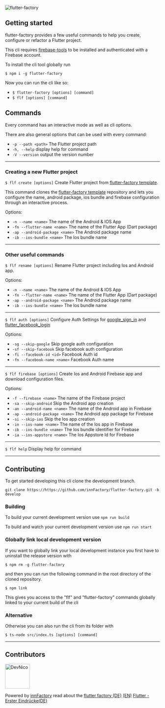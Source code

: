 ![flutter-factory](https://innfactory.de/wp-content/uploads/2020/07/flutter-factory-logo-wide.png "flutter-factory")

## Getting started
flutter-factory provides a few useful commands to help you create, configure or refactor a Flutter project.

This cli requires [firebase-tools](https://www.npmjs.com/package/firebase-tools) to be installed and authenticated with a Firebase account.

To install the cli tool globally run

`$ npm i -g flutter-factory`

Now you can run the cli like so:
- `$ flutter-factory [options] [command]`
- `$ flf [options] [command]`

## Commands
Every command has an interactive mode as well as cli options.

There are also general options that can be used with every command:
  - `-p --path <path>` The Flutter project path
  - `-h, --help` display help for command
  - `-V --version` output the version number

___


### Creating a new Flutter project

`$ flf create [options]` Create Flutter project from [flutter-factory template](https://github.com/innfactory/flutter-factory-templates).

This command clones the [flutter-factory template](https://github.com/innfactory/flutter-factory-templates) repository and lets you configure the name, android package, ios bundle and firebase configuration through an interactive process.

Options:
  - `-n --name <name>` The name of the Android & IOS App
  - `-fn --flutter-name <name>` The name of the Flutter App (Dart package)
  - `-ap --android-package <name>` The Android package name
  - `-ib --ios-bundle <name>` The Ios bundle name

___

### Other useful commands

`$ flf rename [options]` Rename Flutter project including Ios and Android app.

Options:
  - `-n --name <name>` The name of the Android & IOS App
  - `-fn --flutter-name <name>` The name of the Flutter App (Dart package)
  - `-ap --android-package <name>` The Android package name
  - `-ib --ios-bundle <name>` The Ios bundle name

___

`$ flf auth [options]` Configure Auth Settings for [google_sign_in](https://pub.dev/packages/google_sign_in) and [flutter_facebook_login](https://pub.dev/packages/flutter_facebook_login)

Options:
  - `-sg --skip-google` Skip google auth configuration
  - `-sf --skip-facebook` Skip facebook auth configuration
  - `-fi --facebook-id <id>` Facebook Auth id
  - `-fn --facebook-name <name>` Facebook Auth name

___

`$ flf firebase [options]` Create Ios and Android Firebase app and download configuration files.

Options:
  - `-f --firebase <name>` The name of the Firebase project
  - `-sa --skip-android` Skip the Android app creation
  - `-an --android-name <name>` The name of the Android app in Firebase
  - `-ap --android-package <name>` The Android app package for Firebase
  - `-si --skip-ios` Skip the Ios app creation
  - `-in --ios-name <name>` The name of the Ios app in Firebase
  - `-ib --ios-bundle <name>` The Ios bundle identifier for Firebase
  - `-ia --ios-appstore <name>` The Ios Appstore Id for Firebase

___

`$ flf help` Display help for command

___

## Contributing
To get started developing this cli clone the development branch.

`git clone https://https://github.com/innFactory/flutter-factory.git -b develop`

### Building
To build your current development version use `npm run build`

To build and watch your current development version use `npm run start`

### Globally link local development version

If you want to globally link your local development instance you first have to uninstall the release version with

`$ npm rm -g flutter-factory`

and then you can run the following command in the root directory of the cloned repository.

`$ npm link`

 This gives you access to the "flf" and "flutter-factory" commands globally linked to your current build of the cli

### Alternative

Otherwise you can also run the cli from its folder with

`$ ts-node src/index.ts [options] [command]`

___

## Contributors
<a href="https://github.com/DevNico"><img src="https://avatars1.githubusercontent.com/u/24965872?&v=3" title="DevNico" width="80" height="80"></a>

Powered by [innFactory](https://innfactory.de/) read about the [flutter factory (DE)](https://innfactory.de/softwareentwicklung/ui-ux/flutter-factory-eine-cli-zur-erstellung-von-flutter-projekten) [(EN)](https://medium.com/@innFactory/starting-a-flutter-project-made-easy-with-flutter-factory-cli-a77388269c97) [Flutter - Erster Eindrücke(DE)](https://innfactory.de/softwareentwicklung/ui-ux/flutter-erste-eindruecke-zur-neuen-cross-plattform-technologie/)
